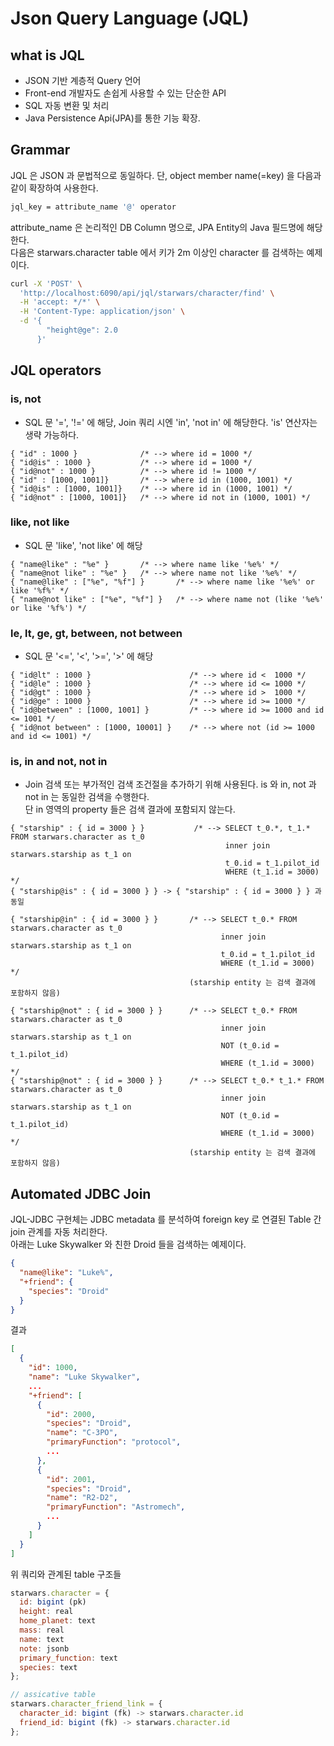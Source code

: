 # Json Query Language (JQL)

## what is JQL
* JSON 기반 계층적 Query 언어
* Front-end 개발자도 손쉽게 사용할 수 있는 단순한 API
* SQL 자동 변환 및 처리
* Java Persistence Api(JPA)를 통한 기능 확장.


## Grammar
JQL 은 JSON 과 문법적으로 동일하다. 단, object member name(=key) 을 다음과 같이 확장하여 사용한다.
```sh
jql_key = attribute_name '@' operator
```

attribute_name 은 논리적인 DB Column 명으로, JPA Entity의 Java 필드명에 해당한다.<br>
다음은 starwars.character table 에서 키가 2m 이상인 character 를 검색하는 예제이다.
```sh
curl -X 'POST' \
  'http://localhost:6090/api/jql/starwars/character/find' \
  -H 'accept: */*' \
  -H 'Content-Type: application/json' \
  -d '{
        "height@ge": 2.0
      }'
```

## JQL operators
### is, not
* SQL 문 '=', '!=' 에 해당, Join 쿼리 시엔 'in', 'not in' 에 해당한다. 'is' 연산자는 생략 가능하다.
```
{ "id" : 1000 }              /* --> where id = 1000 */ 
{ "id@is" : 1000 }           /* --> where id = 1000 */ 
{ "id@not" : 1000 }          /* --> where id != 1000 */ 
{ "id" : [1000, 1001]}       /* --> where id in (1000, 1001) */ 
{ "id@is" : [1000, 1001]}    /* --> where id in (1000, 1001) */ 
{ "id@not" : [1000, 1001]}   /* --> where id not in (1000, 1001) */ 
```

### like, not like
* SQL 문 'like', 'not like' 에 해당
```
{ "name@like" : "%e" }       /* --> where name like '%e%' */ 
{ "name@not like" : "%e" }   /* --> where name not like '%e%' */ 
{ "name@like" : ["%e", "%f"] }       /* --> where name like '%e%' or like '%f%' */ 
{ "name@not like" : ["%e", "%f"] }   /* --> where name not (like '%e%' or like '%f%') */
```
### le, lt, ge, gt, between, not between 
* SQL 문 '<=', '<', '>=', '>' 에 해당
```
{ "id@lt" : 1000 }                      /* --> where id <  1000 */ 
{ "id@le" : 1000 }                      /* --> where id <= 1000 */ 
{ "id@gt" : 1000 }                      /* --> where id >  1000 */ 
{ "id@ge" : 1000 }                      /* --> where id >= 1000 */ 
{ "id@between" : [1000, 1001] }         /* --> where id >= 1000 and id <= 1001 */ 
{ "id@not between" : [1000, 10001] }    /* --> where not (id >= 1000 and id <= 1001) */ 
```

### is, in and not, not in
* Join 검색 또는 부가적인 검색 조건절을 추가하기 위해 사용된다. is 와 in, not 과 not in 는 동일한 검색을 수행한다. <br>
  단 in 영역의 property 들은 검색 결과에 포함되지 않는다.
```
{ "starship" : { id = 3000 } }           /* --> SELECT t_0.*, t_1.* FROM starwars.character as t_0
                                                inner join starwars.starship as t_1 on
                                                t_0.id = t_1.pilot_id
                                                WHERE (t_1.id = 3000) */
{ "starship@is" : { id = 3000 } } -> { "starship" : { id = 3000 } } 과 동일
                                                  
{ "starship@in" : { id = 3000 } }       /* --> SELECT t_0.* FROM starwars.character as t_0
                                               inner join starwars.starship as t_1 on
                                               t_0.id = t_1.pilot_id
                                               WHERE (t_1.id = 3000) */
                                        (starship entity 는 검색 결과에 포함하지 않음)
                                        
{ "starship@not" : { id = 3000 } }      /* --> SELECT t_0.* FROM starwars.character as t_0
                                               inner join starwars.starship as t_1 on
                                               NOT (t_0.id = t_1.pilot_id)
                                               WHERE (t_1.id = 3000) */ 
{ "starship@not" : { id = 3000 } }      /* --> SELECT t_0.* t_1.* FROM starwars.character as t_0
                                               inner join starwars.starship as t_1 on
                                               NOT (t_0.id = t_1.pilot_id)
                                               WHERE (t_1.id = 3000) */ 
                                        (starship entity 는 검색 결과에 포함하지 않음)
```


## Automated JDBC Join
JQL-JDBC 구현체는 JDBC metadata 를 분석하여 foreign key 로 연결된 Table 간 join 관계를 자동 처리한다.<br>
아래는 Luke Skywalker 와 친한 Droid 들을 검색하는 예제이다.<br>
```json
{
  "name@like": "Luke%",
  "+friend": {
    "species": "Droid"
  }
}
```
결과
```json
[
  {
    "id": 1000,
    "name": "Luke Skywalker",
    ...
    "+friend": [
      {
        "id": 2000,
        "species": "Droid",
        "name": "C-3PO",
        "primaryFunction": "protocol",
        ...
      },
      {
        "id": 2001,
        "species": "Droid",
        "name": "R2-D2",
        "primaryFunction": "Astromech",
        ...
      }
    ]
  }
]
```
위 쿼리와 관계된 table 구조들 
```js
starwars.character = {
  id: bigint (pk)
  height: real
  home_planet: text
  mass: real
  name: text
  note: jsonb
  primary_function: text
  species: text
};

// assicative table
starwars.character_friend_link = {
  character_id: bigint (fk) -> starwars.character.id
  friend_id: bigint (fk) -> starwars.character.id
};
```

